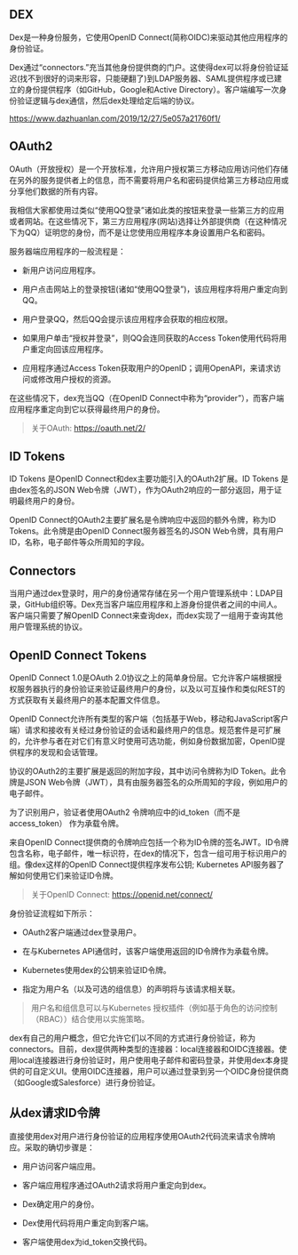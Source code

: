 

## DEX

Dex是一种身份服务，它使用OpenID Connect(简称OIDC)来驱动其他应用程序的身份验证。

Dex通过“connectors.”充当其他身份提供商的门户。这使得dex可以将身份验证延迟(找不到很好的词来形容，只能硬翻了)到LDAP服务器、SAML提供程序或已建立的身份提供程序（如GitHub，Google和Active Directory）。客户端编写一次身份验证逻辑与dex通信，然后dex处理给定后端的协议。

https://www.dazhuanlan.com/2019/12/27/5e057a21760f1/

## OAuth2

OAuth（开放授权）是一个开放标准，允许用户授权第三方移动应用访问他们存储在另外的服务提供者上的信息，而不需要将用户名和密码提供给第三方移动应用或分享他们数据的所有内容。

我相信大家都使用过类似“使用QQ登录”诸如此类的按钮来登录一些第三方的应用或者网站。在这些情况下，第三方应用程序(网站)选择让外部提供商（在这种情况下为QQ）证明您的身份，而不是让您使用应用程序本身设置用户名和密码。

服务器端应用程序的一般流程是：

- 新用户访问应用程序。

- 用户点击网站上的登录按钮(诸如“使用QQ登录”)，该应用程序将用户重定向到QQ。

- 用户登录QQ，然后QQ会提示该应用程序会获取的相应权限。

- 如果用户单击“授权并登录”，则QQ会连同获取的Access Token使用代码将用户重定向回该应用程序。

- 应用程序通过Access Token获取用户的OpenID；调用OpenAPI，来请求访问或修改用户授权的资源。

在这些情况下，dex充当QQ（在OpenID Connect中称为“provider”），而客户端应用程序重定向到它以获得最终用户的身份。

> 关于OAuth: https://oauth.net/2/

## ID Tokens

ID Tokens
是OpenID Connect和dex主要功能引入的OAuth2扩展。ID Tokens
是由dex签名的JSON Web令牌（JWT），作为OAuth2响应的一部分返回，用于证明最终用户的身份。

OpenID Connect的OAuth2主要扩展名是令牌响应中返回的额外令牌，称为ID Tokens。此令牌是由OpenID Connect服务器签名的JSON Web令牌，具有用户ID，名称，电子邮件等众所周知的字段。

## Connectors

当用户通过dex登录时，用户的身份通常存储在另一个用户管理系统中：LDAP目录，GitHub组织等。Dex充当客户端应用程序和上游身份提供者之间的中间人。客户端只需要了解OpenID Connect来查询dex，而dex实现了一组用于查询其他用户管理系统的协议。

## OpenID Connect Tokens

OpenID Connect 1.0是OAuth 2.0协议之上的简单身份层。它允许客户端根据授权服务器执行的身份验证来验证最终用户的身份，以及以可互操作和类似REST的方式获取有关最终用户的基本配置文件信息。

OpenID Connect允许所有类型的客户端（包括基于Web，移动和JavaScript客户端）请求和接收有关经过身份验证的会话和最终用户的信息。规范套件是可扩展的，允许参与者在对它们有意义时使用可选功能，例如身份数据加密，OpenID提供程序的发现和会话管理。

协议的OAuth2的主要扩展是返回的附加字段，其中访问令牌称为ID Token。此令牌是JSON Web令牌（JWT），具有由服务器签名的众所周知的字段，例如用户的电子邮件。

为了识别用户，验证者使用OAuth2 令牌响应中的id_token（而不是access_token） 作为承载令牌。

来自OpenID Connect提供商的令牌响应包括一个称为ID令牌的签名JWT。ID令牌包含名称，电子邮件，唯一标识符，在dex的情况下，包含一组可用于标识用户的组。像dex这样的OpenID Connect提供程序发布公钥; Kubernetes API服务器了解如何使用它们来验证ID令牌。

> 关于OpenID Connect: https://openid.net/connect/

身份验证流程如下所示：

- OAuth2客户端通过dex登录用户。

- 在与Kubernetes API通信时，该客户端使用返回的ID令牌作为承载令牌。

- Kubernetes使用dex的公钥来验证ID令牌。

- 指定为用户名（以及可选的组信息）的声明将与该请求相关联。

> 用户名和组信息可以与Kubernetes 授权插件（例如基于角色的访问控制（RBAC））结合使用以实施策略。

dex有自己的用户概念，但它允许它们以不同的方式进行身份验证，称为connectors。目前，dex提供两种类型的连接器：local连接器和OIDC连接器。使用local连接器进行身份验证时，用户使用电子邮件和密码登录，并使用dex本身提供的可自定义UI。使用OIDC连接器，用户可以通过登录到另一个OIDC身份提供商（如Google或Salesforce）进行身份验证。

## 从dex请求ID令牌

直接使用dex对用户进行身份验证的应用程序使用OAuth2代码流来请求令牌响应。采取的确切步骤是：

- 用户访问客户端应用。

- 客户端应用程序通过OAuth2请求将用户重定向到dex。

- Dex确定用户的身份。

- Dex使用代码将用户重定向到客户端。

- 客户端使用dex为id_token交换代码。